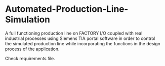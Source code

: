 # Automated-Production-Line-Simulation
A full functioning production line on FACTORY I/O coupled with real industrial processes using Siemens TIA portal software in order to control the simulated production line while incorporating the functions in the design process of the application.

Check requirements file.
